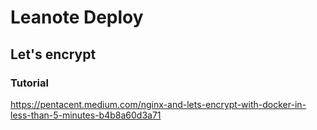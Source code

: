 # Leanote Deploy

## Let's encrypt

### Tutorial

https://pentacent.medium.com/nginx-and-lets-encrypt-with-docker-in-less-than-5-minutes-b4b8a60d3a71
